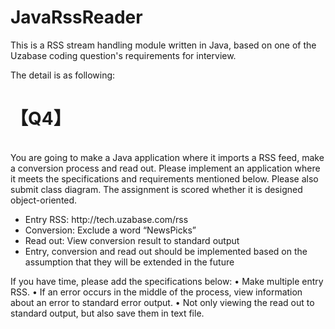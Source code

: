 # JavaRssReader
This is a RSS stream handling module written in Java, based on one of the Uzabase coding question's requirements for interview.

The detail is as following:<br>

<h1>【Q4】</h1>
<br>
You are going to make a Java application where it imports a RSS feed, make a conversion process and read out. Please implement an application where it meets the specifications and requirements mentioned below. Please also submit class diagram. The assignment is scored whether it is designed object-oriented.<br>
<ul type="disk"> 
<li>Entry RSS: http://tech.uzabase.com/rss</li>
<li>Conversion: Exclude a word “NewsPicks”</li>
<li>Read out: View conversion result to standard output</li>
<li>Entry, conversion and read out should be implemented based on the assumption that they will be extended in the future</li>
</ul>

If you have time, please add the specifications below:
• Make multiple entry RSS.
• If an error occurs in the middle of the process, view information about an error to standard error output.
• Not only viewing the read out to standard output, but also save them in text file.

